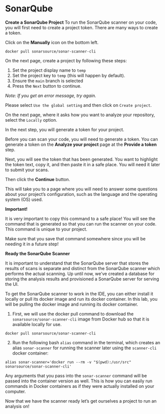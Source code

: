 # SonarQube

**Create a SonarQube Project**
To run the SonarQube scanner on your code, you will first need to create a project token. There are many ways to create a token.

Click on the **Manually** icon on the bottom left.

```
docker pull sonarsource/sonar-scanner-cli
```

On the next page, create a project by following these steps:

1. Set the project display name to `temp`
2. Set the project key to `temp` (this will happen by default).
3. Ensure the `main` branch is selected
4. Press the `Next` button to continue.

*Note: If you get an error message, try again.*

Please select `Use the global setting` and then click on `Create project`.

On the next page, where it asks how you want to analyze your repository, select the `Locally` option.

In the next step, you will generate a token for your project.

Before you can scan your code, you will need to generate a token. You can generate a token on the **Analyze your project** page at the **Provide a token** step.

Next, you will see the token that has been generated. You want to highlight the token text, copy it, and then paste it in a safe place. You will need it later to submit your scans.

Then click the **Continue** button.

This will take you to a page where you will need to answer some questions about your project’s configuration, such as the language and the operating system (OS) used.

**Important!**

It is very important to copy this command to a safe place! You will see the command that is generated so that you can run the scanner on your code. This command is unique to your project.

Make sure that you save that command somewhere since you will be needing it in a future step!

**Ready the SonarQube Scanner**

It is important to understand that the SonarQube server that stores the results of scans is separate and distinct from the SonarQube scanner which performs the actual scanning. Up until now, we’ve created a database for storing the analysis results and provisioned a SonarQube server for serving the UI.

To get the SonarQube scanner to work in the IDE, you can either install it locally or pull its docker image and run its docker container. In this lab, you will be pulling the docker image and running its docker container.

1. First, we will use the docker pull command to download the `sonarsource/sonar-scanner-cli` image from Docker hub so that it is available locally for use.

```
docker pull sonarsource/sonar-scanner-cli
```

2. Run the following bash `alias` command in the terminal, which creates an alias `sonar-scanner` for running the scanner later using the `scanner-cli` docker container:

```
alias sonar-scanner='docker run --rm -v "$(pwd):/usr/src" sonarsource/sonar-scanner-cli'
```

Any arguments that you pass into the `sonar-scanner` command will be passed into the container version as well. This is how you can easily run commands in Docker containers as if they were actually installed on your computer.

Now that we have the scanner ready let’s get ourselves a project to run an analysis on!
